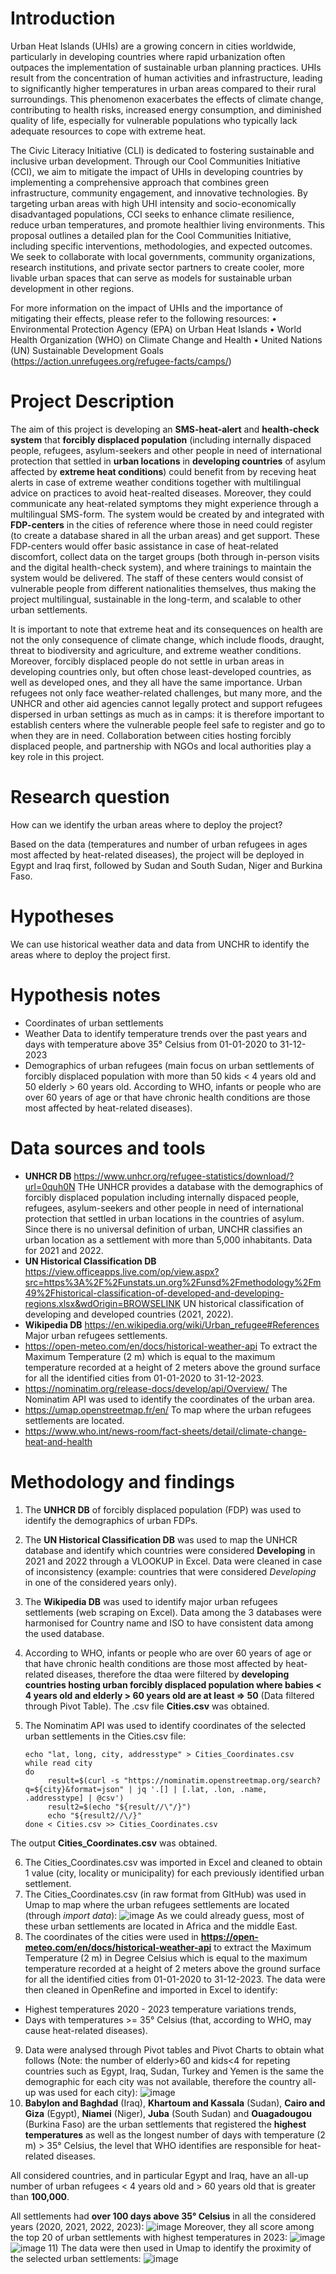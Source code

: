 # Introduction

Urban Heat Islands (UHIs) are a growing concern in cities worldwide, particularly in developing countries where rapid urbanization often outpaces the implementation of sustainable urban planning practices. UHIs result from the concentration of human activities and infrastructure, leading to significantly higher temperatures in urban areas compared to their rural surroundings. This phenomenon exacerbates the effects of climate change, contributing to health risks, increased energy consumption, and diminished quality of life, especially for vulnerable populations who typically lack adequate resources to cope with extreme heat.

The Civic Literacy Initiative (CLI) is dedicated to fostering sustainable and inclusive urban development. Through our Cool Communities Initiative (CCI), we aim to mitigate the impact of UHIs in developing countries by implementing a comprehensive approach that combines green infrastructure, community engagement, and innovative technologies. By targeting urban areas with high UHI intensity and socio-economically disadvantaged populations, CCI seeks to enhance climate resilience, reduce urban temperatures, and promote healthier living environments.
This proposal outlines a detailed plan for the Cool Communities Initiative, including specific interventions, methodologies, and expected outcomes. We seek to collaborate with local governments, community organizations, research institutions, and private sector partners to create cooler, more livable urban spaces that can serve as models for sustainable urban development in other regions.

For more information on the impact of UHIs and the importance of mitigating their effects, please refer to the following resources:
•	Environmental Protection Agency (EPA) on Urban Heat Islands
•	World Health Organization (WHO) on Climate Change and Health
•	United Nations (UN) Sustainable Development Goals
 (https://action.unrefugees.org/refugee-facts/camps/)

# Project Description

The aim of this project is developing an **SMS-heat-alert** and **health-check system** that **forcibly displaced population** (including internally dispaced people, refugees, asylum-seekers and other people in need of international protection that settled in **urban locations** in **developing countries** of asylum affected by **extreme heat conditions**) could benefit from by receving heat alerts in case of extreme weather conditions together with multilingual advice on practices to avoid heat-realted diseases. Moreover, they could communicate any heat-related symptoms they might experience through a multilingual SMS-form. The system would be created by and integrated with **FDP-centers** in the cities of reference where those in need could register (to create a database shared in all the urban areas) and get support. These FDP-centers would offer basic assistance in case of heat-related discomfort, collect data on the target groups (both through in-person visits and the digital health-check system), and where trainings to maintain the system would be delivered. The staff of these centers would consist of vulnerable people from different nationalities themselves, thus making the project multilingual, sustainable in the long-term, and scalable to other urban settlements.

It is important to note that extreme heat and its consequences on health are not the only consequence of climate change, which include floods, draught, threat to biodiversity and agriculture, and extreme weather conditions. Moreover, forcibly displaced people do not settle in urban areas in developing countries only, but often chose least-developed countries, as well as developed ones, and they all have the same importance. Urban refugees not only face weather-related challenges, but many more, and the UNHCR and other aid agencies cannot legally protect and support refugees dispersed in urban settings as much as in camps: it is therefore important to establish centers where the vulnerable people feel safe to register and go to when they are in need. Collaboration between cities hosting forcibly displaced people, and partnership with NGOs and local authorities play a key role in this project.

# Research question

How can we identify the urban areas where to deploy the project?

Based on the data (temperatures and number of urban refugees in ages most affected by heat-related diseases), the project will be deployed in Egypt and Iraq first, followed by Sudan and South Sudan, Niger and Burkina Faso.

# Hypotheses

We can use historical weather data and data from UNCHR to identify the areas where to deploy the project first. 

# Hypothesis notes

* Coordinates of urban settlements
* Weather Data to identify temperature trends over the past years and days with temperature above 35° Celsius from 01-01-2020 to 31-12-2023
* Demographics of urban refugees (main focus on urban settlements of forcibly displaced population with more than 50 kids < 4 years old and 50 elderly > 60 years old. According to WHO, infants or people who are over 60 years of age or that have chronic health conditions are those most affected by heat-related diseases).

# Data sources and tools

* **UNHCR DB** https://www.unhcr.org/refugee-statistics/download/?url=0quh0N
  THe UNHCR provides a database with the demographics of forcibly displaced population including internally dispaced people, refugees, asylum-seekers and other people in need of international protection that settled in urban locations in the countries of asylum. Since there is no universal definition of urban, UNCHR classifies an urban location as a settlement with more than 5,000 inhabitants. Data for 2021 and 2022.
* **UN Historical Classification DB** https://view.officeapps.live.com/op/view.aspx?src=https%3A%2F%2Funstats.un.org%2Funsd%2Fmethodology%2Fm49%2Fhistorical-classification-of-developed-and-developing-regions.xlsx&wdOrigin=BROWSELINK
  UN historical classification of developing and developed countries (2021, 2022).
* **Wikipedia DB** https://en.wikipedia.org/wiki/Urban_refugee#References
  Major urban refugees settlements.
* https://open-meteo.com/en/docs/historical-weather-api
  To extract the Maximum Temperature (2 m) which is equal to the maximum temperature recorded at a height of 2 meters above the ground surface for all the identified cities from 01-01-2020 to 31-12-2023.
* https://nominatim.org/release-docs/develop/api/Overview/
  The Nominatim API was used to identify the coordinates of the urban area.
* https://umap.openstreetmap.fr/en/
  To map where the urban refugees settlements are located.
* https://www.who.int/news-room/fact-sheets/detail/climate-change-heat-and-health

# Methodology and findings

1) The **UNHCR DB** of forcibly displaced population (FDP) was used to identify the demographics of urban FDPs.
2) The **UN Historical Classification DB** was used to map the UNHCR database and identify which countries were considered **Developing** in 2021 and 2022 through a VLOOKUP in Excel. Data were cleaned in case of inconsistency (example: countries that were considered *Developing* in one of the considered years only).
3) The **Wikipedia DB** was used to identify major urban refugees settlements (web scraping on Excel). Data among the 3 databases were harmonised for Country name and ISO to have consistent data among the used database.
4) According to WHO, infants or people who are over 60 years of age or that have chronic health conditions are those most affected by heat-related diseases, therefore the dtaa were filtered by **developing countries hosting urban forcibly displaced population where babies < 4 years old and elderly > 60 years old are at least => 50** (Data filtered through Pivot Table). The .csv file **Cities.csv** was obtained.
5) The Nominatim API was used to identify coordinates of the selected urban settlements in the Cities.csv file:

       echo "lat, long, city, addresstype" > Cities_Coordinates.csv
       while read city
       do    
            result=$(curl -s "https://nominatim.openstreetmap.org/search?q=${city}&format=json" | jq '.[] | [.lat, .lon, .name, .addresstype] | @csv')
            result2=$(echo "${result//\"/}")
            echo "${result2//\/}"
       done < Cities.csv >> Cities_Coordinates.csv

The output **Cities_Coordinates.csv** was obtained.

6) The Cities_Coordinates.csv was imported in Excel and cleaned to obtain 1 value (city, locality or municipality) for each previously identified urban settlement.
7) The Cities_Coordinates.csv (in raw format from GItHub) was used in Umap to map where the urban refugees settlements are located (through *import data*):
![image](https://github.com/elenabolla/turin_crash_course-Elena/assets/167084001/719d409a-aad1-4a81-ac40-86644f6cd839)
As we could already guess, most of these urban settlements are located in Africa and the middle East.
8) The coordinates of the cities were used in **https://open-meteo.com/en/docs/historical-weather-api** to extract the Maximum Temperature (2 m) in Degree Celsius which is equal to the maximum temperature recorded at a height of 2 meters above the ground surface for all the identified cities from 01-01-2020 to 31-12-2023. The data were then cleaned in OpenRefine and imported in Excel to identify:
  * Highest temperatures 2020 - 2023 temperature variations trends,
  * Days with temperatures >= 35° Celsius (that, according to WHO, may cause heat-related diseases).
9) Data were analysed through Pivot tables and Pivot Charts to obtain what follows (Note: the number of elderly>60 and kids<4 for repeting countries such as Egypt, Iraq, Sudan, Turkey and Yemen is the same the demographic for each city was not available, therefore the country all-up was used for each city):
![image](https://github.com/elenabolla/turin_crash_course-Elena/assets/167084001/435f9e2c-76bc-48cc-8076-b11c7fb1b890)
10) **Babylon and Baghdad** (Iraq), **Khartoum and Kassala** (Sudan), **Cairo and Giza** (Egypt), **Niamei** (Niger), **Juba** (South Sudan) and **Ouagadougou** (Burkina Faso) are the urban settlements that registered the **highest temperatures** as well as the longest number of days with temperature (2 m) > 35° Celsius, the level that WHO identifies are responsible for heat-related diseases.

All considered countries, and in particular Egypt and Iraq, have an all-up number of urban refugees < 4 years old and > 60 years old that is greater than **100,000**.

All settlements had **over 100 days above 35° Celsius** in all the considered years (2020, 2021, 2022, 2023):
![image](https://github.com/elenabolla/turin_crash_course-Elena/assets/167084001/d1604d62-26de-4379-96bf-666dc1ee8a41)
Moreover, they all score among the top 20 of urban settlements with highest temperatures in 2023:
![image](https://github.com/elenabolla/turin_crash_course-Elena/assets/167084001/6bc27da0-9a76-4797-be1c-67d5a066cbec)
![image](https://github.com/elenabolla/turin_crash_course-Elena/assets/167084001/80112929-6b65-4b9b-97bb-c9e2233f2ba2)
11) The data were then used in Umap to identify the proximity of the selected urban settlements:
![image](https://github.com/elenabolla/turin_crash_course-Elena/assets/167084001/c896f62f-cd10-4e3d-ad7a-4648dfa55d26)




